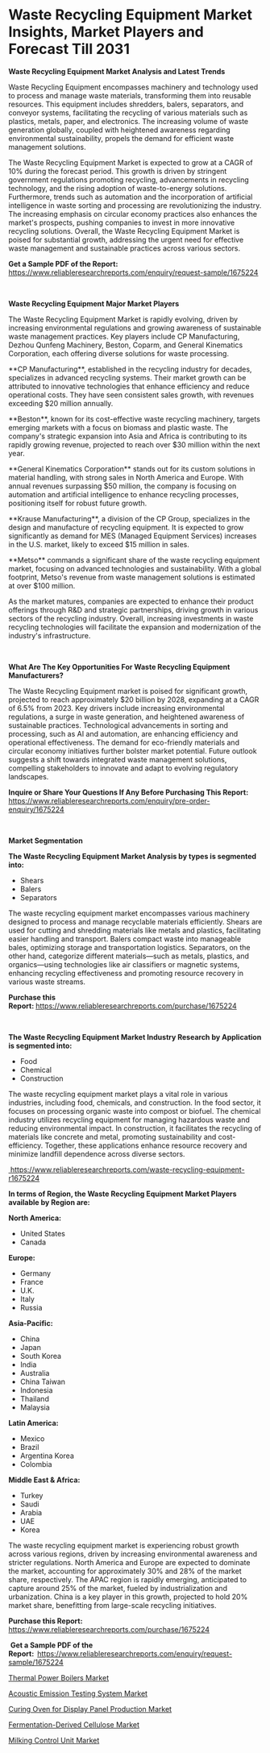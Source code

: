<p><h1>Waste Recycling Equipment Market Insights, Market Players and Forecast Till 2031</h1></p><p><strong>Waste Recycling Equipment Market Analysis and Latest Trends</strong></p>
<p><p>Waste Recycling Equipment encompasses machinery and technology used to process and manage waste materials, transforming them into reusable resources. This equipment includes shredders, balers, separators, and conveyor systems, facilitating the recycling of various materials such as plastics, metals, paper, and electronics. The increasing volume of waste generation globally, coupled with heightened awareness regarding environmental sustainability, propels the demand for efficient waste management solutions.</p><p>The Waste Recycling Equipment Market is expected to grow at a CAGR of 10% during the forecast period. This growth is driven by stringent government regulations promoting recycling, advancements in recycling technology, and the rising adoption of waste-to-energy solutions. Furthermore, trends such as automation and the incorporation of artificial intelligence in waste sorting and processing are revolutionizing the industry. The increasing emphasis on circular economy practices also enhances the market's prospects, pushing companies to invest in more innovative recycling solutions. Overall, the Waste Recycling Equipment Market is poised for substantial growth, addressing the urgent need for effective waste management and sustainable practices across various sectors.</p></p>
<p><strong>Get a Sample PDF of the Report:&nbsp;</strong> <a href="https://www.reliableresearchreports.com/enquiry/request-sample/1675224?utm_campaign=1430&utm_medium=2&utm_source=Github&utm_content=ia&utm_term=10102024&utm_id=waste-recycling-equipment">https://www.reliableresearchreports.com/enquiry/request-sample/1675224</a></p>
<p>&nbsp;</p>
<p><strong>Waste Recycling Equipment Major Market Players</strong></p>
<p><p>The Waste Recycling Equipment Market is rapidly evolving, driven by increasing environmental regulations and growing awareness of sustainable waste management practices. Key players include CP Manufacturing, Dezhou Qunfeng Machinery, Beston, Coparm, and General Kinematics Corporation, each offering diverse solutions for waste processing.</p><p>**CP Manufacturing**, established in the recycling industry for decades, specializes in advanced recycling systems. Their market growth can be attributed to innovative technologies that enhance efficiency and reduce operational costs. They have seen consistent sales growth, with revenues exceeding $20 million annually.</p><p>**Beston**, known for its cost-effective waste recycling machinery, targets emerging markets with a focus on biomass and plastic waste. The company's strategic expansion into Asia and Africa is contributing to its rapidly growing revenue, projected to reach over $30 million within the next year.</p><p>**General Kinematics Corporation** stands out for its custom solutions in material handling, with strong sales in North America and Europe. With annual revenues surpassing $50 million, the company is focusing on automation and artificial intelligence to enhance recycling processes, positioning itself for robust future growth.</p><p>**Krause Manufacturing**, a division of the CP Group, specializes in the design and manufacture of recycling equipment. It is expected to grow significantly as demand for MES (Managed Equipment Services) increases in the U.S. market, likely to exceed $15 million in sales.</p><p>**Metso** commands a significant share of the waste recycling equipment market, focusing on advanced technologies and sustainability. With a global footprint, Metso's revenue from waste management solutions is estimated at over $100 million.</p><p>As the market matures, companies are expected to enhance their product offerings through R&D and strategic partnerships, driving growth in various sectors of the recycling industry. Overall, increasing investments in waste recycling technologies will facilitate the expansion and modernization of the industry's infrastructure.</p></p>
<p>&nbsp;</p>
<p><strong>What Are The Key Opportunities For Waste Recycling Equipment Manufacturers?</strong></p>
<p><p>The Waste Recycling Equipment market is poised for significant growth, projected to reach approximately $20 billion by 2028, expanding at a CAGR of 6.5% from 2023. Key drivers include increasing environmental regulations, a surge in waste generation, and heightened awareness of sustainable practices. Technological advancements in sorting and processing, such as AI and automation, are enhancing efficiency and operational effectiveness. The demand for eco-friendly materials and circular economy initiatives further bolster market potential. Future outlook suggests a shift towards integrated waste management solutions, compelling stakeholders to innovate and adapt to evolving regulatory landscapes.</p></p>
<p><strong>Inquire or Share Your Questions If Any Before Purchasing This Report:</strong> <a href="https://www.reliableresearchreports.com/enquiry/pre-order-enquiry/1675224?utm_campaign=1430&utm_medium=2&utm_source=Github&utm_content=ia&utm_term=10102024&utm_id=waste-recycling-equipment">https://www.reliableresearchreports.com/enquiry/pre-order-enquiry/1675224</a></p>
<p>&nbsp;</p>
<p><strong>Market Segmentation</strong></p>
<p><strong>The Waste Recycling Equipment Market Analysis by types is segmented into:</strong></p>
<p><ul><li>Shears</li><li>Balers</li><li>Separators</li></ul></p>
<p><p>The waste recycling equipment market encompasses various machinery designed to process and manage recyclable materials efficiently. Shears are used for cutting and shredding materials like metals and plastics, facilitating easier handling and transport. Balers compact waste into manageable bales, optimizing storage and transportation logistics. Separators, on the other hand, categorize different materials—such as metals, plastics, and organics—using technologies like air classifiers or magnetic systems, enhancing recycling effectiveness and promoting resource recovery in various waste streams.</p></p>
<p><strong>Purchase this Report:&nbsp;</strong><a href="https://www.reliableresearchreports.com/purchase/1675224?utm_campaign=1430&utm_medium=2&utm_source=Github&utm_content=ia&utm_term=10102024&utm_id=waste-recycling-equipment">https://www.reliableresearchreports.com/purchase/1675224</a></p>
<p>&nbsp;</p>
<p><strong>The Waste Recycling Equipment Market Industry Research by Application is segmented into:</strong></p>
<p><ul><li>Food</li><li>Chemical</li><li>Construction</li></ul></p>
<p><p>The waste recycling equipment market plays a vital role in various industries, including food, chemicals, and construction. In the food sector, it focuses on processing organic waste into compost or biofuel. The chemical industry utilizes recycling equipment for managing hazardous waste and reducing environmental impact. In construction, it facilitates the recycling of materials like concrete and metal, promoting sustainability and cost-efficiency. Together, these applications enhance resource recovery and minimize landfill dependence across diverse sectors.</p></p>
<p><a href="https://www.reliableresearchreports.com/waste-recycling-equipment-r1675224?utm_campaign=1430&utm_medium=2&utm_source=Github&utm_content=ia&utm_term=10102024&utm_id=waste-recycling-equipment">&nbsp;https://www.reliableresearchreports.com/waste-recycling-equipment-r1675224</a></p>
<p><strong>In terms of Region, the Waste Recycling Equipment Market Players available by Region are:</strong></p>
<p>
    <p> <strong> North America: </strong>
        <ul>
            <li>United States</li>
            <li>Canada</li>
        </ul>
        </p> 
    <p> <strong> Europe: </strong>
        <ul>
            <li>Germany</li>
            <li>France</li>
            <li>U.K.</li>
            <li>Italy</li>
            <li>Russia</li>
        </ul>
        </p> 
    <p> <strong> Asia-Pacific: </strong>
        <ul>
            <li>China</li>
            <li>Japan</li>
            <li>South Korea</li>
            <li>India</li>
            <li>Australia</li>
            <li>China Taiwan</li>
            <li>Indonesia</li>
            <li>Thailand</li>
            <li>Malaysia</li>
        </ul>
        </p> 
    <p> <strong> Latin America: </strong>
        <ul>
            <li>Mexico</li>
            <li>Brazil</li>
            <li>Argentina Korea</li>
            <li>Colombia</li>
        </ul>
        </p> 
    <p> <strong> Middle East & Africa: </strong>
        <ul>
            <li>Turkey</li>
            <li>Saudi</li>
            <li>Arabia</li>
            <li>UAE</li>
            <li>Korea</li>
        </ul>
    </p>
    </p>
<p><p>The waste recycling equipment market is experiencing robust growth across various regions, driven by increasing environmental awareness and stricter regulations. North America and Europe are expected to dominate the market, accounting for approximately 30% and 28% of the market share, respectively. The APAC region is rapidly emerging, anticipated to capture around 25% of the market, fueled by industrialization and urbanization. China is a key player in this growth, projected to hold 20% market share, benefitting from large-scale recycling initiatives.</p></p>
<p><strong>Purchase this Report: </strong><a href="https://www.reliableresearchreports.com/purchase/1675224?utm_campaign=1430&utm_medium=2&utm_source=Github&utm_content=ia&utm_term=10102024&utm_id=waste-recycling-equipment">https://www.reliableresearchreports.com/purchase/1675224</a></p>
<p>&nbsp;<strong>Get a Sample PDF of the Report:&nbsp;&nbsp;</strong><a href="https://www.reliableresearchreports.com/enquiry/request-sample/1675224?utm_campaign=1430&utm_medium=2&utm_source=Github&utm_content=ia&utm_term=10102024&utm_id=waste-recycling-equipment">https://www.reliableresearchreports.com/enquiry/request-sample/1675224</a></p>
<p><strong></strong></p>
<p><p><a href="https://www.linkedin.com/pulse/how-thermal-power-boilers-market-changing-from-2024-2031-zakupka-ydwhe?utm_campaign=1430&utm_medium=2&utm_source=Github&utm_content=ia&utm_term=10102024&utm_id=waste-recycling-equipment">Thermal Power Boilers Market</a></p><p><a href="https://www.linkedin.com/pulse/global-acoustic-emission-testing-system-market-trends-forecasts-vctye?utm_campaign=1430&utm_medium=2&utm_source=Github&utm_content=ia&utm_term=10102024&utm_id=waste-recycling-equipment">Acoustic Emission Testing System Market</a></p><p><a href="https://www.linkedin.com/pulse/analyzing-key-drivers-curing-oven-display-panel-production-market-6g2fe?utm_campaign=1430&utm_medium=2&utm_source=Github&utm_content=ia&utm_term=10102024&utm_id=waste-recycling-equipment">Curing Oven for Display Panel Production Market</a></p><p><a href="https://github.com/bmorecock/Market-Research-Report-List-5/blob/main/fermentation-derived-cellulose-market.md?utm_campaign=1430&utm_medium=2&utm_source=Github&utm_content=ia&utm_term=10102024&utm_id=waste-recycling-equipment">Fermentation-Derived Cellulose Market</a></p><p><a href="https://www.linkedin.com/pulse/global-milking-control-unit-nexus-sector-confluences-regional-2zase?utm_campaign=1430&utm_medium=2&utm_source=Github&utm_content=ia&utm_term=10102024&utm_id=waste-recycling-equipment">Milking Control Unit Market</a></p></p>